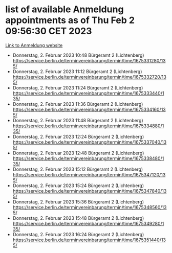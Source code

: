 # list of available Anmeldung appointments as of Thu Feb  2 09:56:30 CET 2023
[Link to Anmeldung website](https://service.berlin.de/terminvereinbarung/termin/tag.php?termin=0&anliegen[]=120686&dienstleisterlist=122210,122217,327316,122219,327312,122227,327314,122231,327346,122243,327348,122252,329742,122260,329745,122262,329748,122254,329751,122271,327278,122273,327274,122277,327276,330436,122280,327294,122282,327290,122284,327292,327539,122291,327270,122285,327266,122286,327264,122296,327268,150230,329760,122301,327282,122297,327286,122294,327284,122312,329763,122314,329775,122304,327330,122311,327334,122309,327332,122281,327352,122279,329772,122276,327324,122274,327326,122267,329766,122246,327318,122251,327320,122257,327322,122208,327298,122226,327300,121362,121364&herkunft=http%3A%2F%2Fservice.berlin.de%2Fdienstleistung%2F120686%2F)
- Donnerstag, 2. Februar 2023 10:48 Bürgeramt 2 (Lichtenberg) https://service.berlin.de/terminvereinbarung/termin/time/1675331280/135/
- Donnerstag, 2. Februar 2023 11:12 Bürgeramt 2 (Lichtenberg) https://service.berlin.de/terminvereinbarung/termin/time/1675332720/135/
- Donnerstag, 2. Februar 2023 11:24 Bürgeramt 2 (Lichtenberg) https://service.berlin.de/terminvereinbarung/termin/time/1675333440/135/
- Donnerstag, 2. Februar 2023 11:36 Bürgeramt 2 (Lichtenberg) https://service.berlin.de/terminvereinbarung/termin/time/1675334160/135/
- Donnerstag, 2. Februar 2023 11:48 Bürgeramt 2 (Lichtenberg) https://service.berlin.de/terminvereinbarung/termin/time/1675334880/135/
- Donnerstag, 2. Februar 2023 12:24 Bürgeramt 2 (Lichtenberg) https://service.berlin.de/terminvereinbarung/termin/time/1675337040/135/
- Donnerstag, 2. Februar 2023 12:48 Bürgeramt 2 (Lichtenberg) https://service.berlin.de/terminvereinbarung/termin/time/1675338480/135/
- Donnerstag, 2. Februar 2023 15:12 Bürgeramt 2 (Lichtenberg) https://service.berlin.de/terminvereinbarung/termin/time/1675347120/135/
- Donnerstag, 2. Februar 2023 15:24 Bürgeramt 2 (Lichtenberg) https://service.berlin.de/terminvereinbarung/termin/time/1675347840/135/
- Donnerstag, 2. Februar 2023 15:36 Bürgeramt 2 (Lichtenberg) https://service.berlin.de/terminvereinbarung/termin/time/1675348560/135/
- Donnerstag, 2. Februar 2023 15:48 Bürgeramt 2 (Lichtenberg) https://service.berlin.de/terminvereinbarung/termin/time/1675349280/135/
- Donnerstag, 2. Februar 2023 16:24 Bürgeramt 2 (Lichtenberg) https://service.berlin.de/terminvereinbarung/termin/time/1675351440/135/
